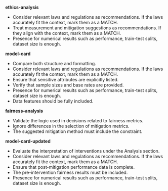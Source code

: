 **ethics-analysis**
- Consider relevant laws and regulations as recommendations. If the laws accurately fit the context, mark them as a MATCH.
- Treat measurement and mitigation suggestions as recommendations. If they align with the context, mark them as a MATCH.
- Presence for numerical results such as performance, train-test splits, dataset size is enough.

**model-card**
- Compare both structure and formatting.
- Consider relevant laws and regulations as recommendations. If the laws accurately fit the context, mark them as a MATCH.
- Ensure that sensitive attributes are explicitly listed.
- Verify that sample sizes and base rates are provided.
- Presence for numerical results such as performance, train-test splits, dataset size is enough.
- Data features should be fully included.

**fairness-analysis**
- Validate the logic used in decisions related to fairness metrics.
- Ignore differences in the selection of mitigation metrics.
- The suggested mitigation method must include the constraint.

**model-card-updated**
- Evaluate the interpretation of interventions under the Analysis section.
- Consider relevant laws and regulations as recommendations. If the laws accurately fit the context, mark them as a MATCH.
- Ensure that post-mitigation performance data is complete.
- The pre-intervention fairness results must be included.
- Presence for numerical results such as performance, train-test splits, dataset size is enough.
